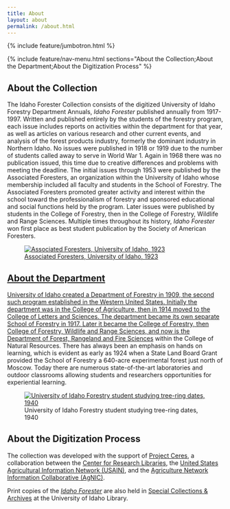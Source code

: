 ```yaml
---
title: About
layout: about
permalink: /about.html
---
```

{% include feature/jumbotron.html %} 

{% include feature/nav-menu.html sections="About the Collection;About the Department;About the Digitization Process" %} 

## About the Collection

The Idaho Forester Collection consists of the digitized University of Idaho Forestry Department Annuals, *Idaho Forester* published annually from 1917-1997. Written and published entirely by the students of the forestry program, each issue includes reports on activities within the department for that year, as well as articles on various research and other current events, and analysis of the forest products industry, formerly the dominant industry in Northern Idaho. No issues were published in 1918 or 1919 due to the number of students called away to serve in World War 1. Again in 1968 there was no publication issued, this time due to creative differences and problems with meeting the deadline. The initial issues through 1953 were published by the Associated Foresters, an organization within the University of Idaho whose membership included all faculty and students in the School of Forestry. The Associated Foresters promoted greater activity and interest within the school toward the professionalism of forestry and sponsored educational and social functions held by the program. Later issues were published by students in the College of Forestry, then in the College of Forestry, Wildlife and Range Sciences. Multiple times throughout its history, *Idaho Forester* won first place as best student publication by the Society of American Foresters. 

<div class="text-center">
<figure class="figure">
<a href="https://digital.lib.uidaho.edu/digital/collection/pg2/id/288/" target="_blank"><img src="https://digital.lib.uidaho.edu/digital/api/singleitem/image/pg2/288/default.jpg" class="figure-img img-fluid rounded" alt="Associated Foresters, University of Idaho, 1923">
<figcaption class="figure-caption">Associated Foresters, University of Idaho, 1923</figcaption>
</figure>
</div>

## About the Department

University of Idaho created a Department of Forestry in 1909, the second such program established in the Western United States. Initially the department was in the College of Agriculture, then in 1914 moved to the College of Letters and Sciences. The department became its own separate School of Forestry in 1917. Later it became the College of Forestry, then College of Forestry, Wildlife and Range Sciences, and now is the [Department of Forest, Rangeland and Fire Sciences](https://www.uidaho.edu/cnr/departments/forest-rangeland-and-fire-sciences) within the College of Natural Resources. There has always been an emphasis on hands on learning, which is evident as early as 1924 when a State Land Board Grant provided the School of Forestry a 640-acre experimental forest just north of Moscow. Today there are numerous state-of-the-art laboratories and outdoor classrooms allowing students and researchers opportunities for experiential learning. 

<div class="text-center">
<figure class="figure">
<a href="https://digital.lib.uidaho.edu/digital/collection/pg1/id/2372/" target="_blank"><img src="https://digital.lib.uidaho.edu/digital/api/singleitem/image/pg1/2372/default.jpg" class="figure-img img-fluid rounded" alt="University of Idaho Forestry student studying tree-ring dates, 1940"></a>
  <figcaption class="figure-caption">University of Idaho Forestry student studying tree-ring dates, 1940</figcaption>
  </figure>
</div>

## About the Digitization Process

The collection was developed with the support of [Project Ceres](https://www.crl.edu/collections/global-resources-partnership/global-resources-agriculture-partnership), a collaboration between the [Center for Research Libraries](https://www.crl.edu/), the [United States Agricultural Information Network (USAIN)](https://usain.org/), and the [Agriculture Network Information Collaborative (AgNIC)](https://agnic.org/). 

Print copies of the [_Idaho Forester_](https://alliance-primo.hosted.exlibrisgroup.com/permalink/f/11k6kk2/CP71180664860001451) are also held in [Special Collections & Archives](https://www.lib.uidaho.edu/special-collections/) at the University of Idaho Library.


<div class="clearfix"></div>

